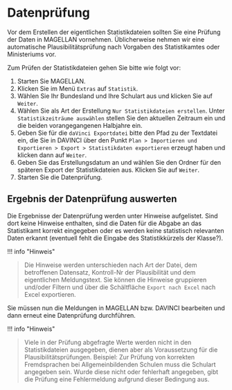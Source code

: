 # Datenprüfung

Vor dem Erstellen der eigentlichen Statistikdateien sollten Sie eine Prüfung der Daten in MAGELLAN vornehmen. Üblicherweise nehmen wir eine automatische Plausibilitätsprüfung nach Vorgaben des Statistikamtes oder Ministeriums vor. 

Zum Prüfen der Statistikdateien gehen Sie bitte wie folgt vor:

1. Starten Sie MAGELLAN.
2. Klicken Sie im Menü `Extras` auf `Statistik`.
3. Wählen Sie Ihr Bundesland und Ihre Schulart aus und klicken Sie auf `Weiter`.
4. Wählen Sie als Art der Erstellung `Nur Statistikdateien erstellen`. Unter `Statistikzeiträume auswählen` stellen Sie den aktuellen Zeitraum ein und die beiden vorangegangenen Halbjahre ein.
5. Geben Sie für die `daVinci Exportdatei` bitte den Pfad zu der Textdatei ein, die Sie in DAVINCI über den Punkt `Plan > Importieren und Exportieren > Export > Statistikdaten exportieren` erzeugt haben und klicken dann auf `Weiter`.
6. Geben Sie das Erstellungsdatum an und wählen Sie den Ordner für den späteren Export der Statistikdateien aus. Klicken Sie auf `Weiter`.
7. Starten Sie die Datenprüfung.

## Ergebnis der Datenprüfung auswerten

Die Ergebnisse der Datenprüfung werden unter Hinweise aufgelistet. Sind dort keine Hinweise enthalten, sind die Daten für die Abgabe an das Statistikamt korrekt eingegeben oder es werden keine statistisch relevanten Daten erkannt (eventuell fehlt die Eingabe des Statistikkürzels der Klasse?).

!!! info "Hinweis"

> Die Hinweise werden unterschieden nach Art der Datei, dem betroffenen Datensatz, Kontroll-Nr der Plausibilität und dem eigentlichen Meldungstext. Sie können die Hinweise gruppieren und/oder Filtern und über die Schältfläche `Export nach Excel` nach Excel exportieren.

Sie müssen nun die Meldungen in MAGELLAN bzw. DAVINCI bearbeiten und dann erneut eine Datenprüfung durchführen.

!!! info "Hinweis"

> Viele in der Prüfung abgefragte Werte werden nicht in den Statistikdateien ausgegeben, dienen aber als Voraussetzung für die Plausibilitätsprüfungen. Beispiel: Zur Prüfung von korrekten Fremdsprachen bei Allgemeinbildenden Schulen muss die Schulart angegeben sein. Wurde diese nicht oder fehlerhaft angegeben, gibt die Prüfung eine Fehlermeldung aufgrund dieser Bedingung aus.
